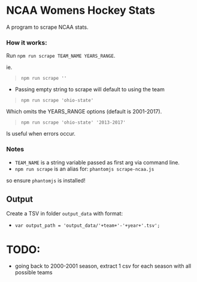 # NCAA Womens Hockey Stats

A program to scrape NCAA stats.

### How it works: 

Run `npm run scrape TEAM_NAME YEARS_RANGE`.

ie. 

> `npm run scrape ''`

* Passing empty string to scrape will default to using the team

> `npm run scrape 'ohio-state'`

Which omits the YEARS_RANGE options (default is 2001-2017).

> `npm run scrape 'ohio-state' '2013-2017'`

Is useful when errors occur.

### Notes 

* `TEAM_NAME` is a string variable passed as first arg via command line.
* `npm run scrape` is an alias for: `phantomjs scrape-ncaa.js`

so ensure `phantomjs` is installed!

## Output 

Create a TSV in folder `output_data` with format:

* `var output_path = 'output_data/'+team+'-'+year+'.tsv';`

# TODO: 

* going back to 2000-2001 season, extract 1 csv for each season with all possible teams


